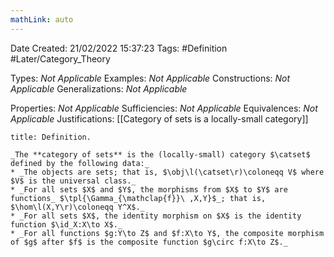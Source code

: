 ```yaml
---
mathLink: auto
---
```


<div class="topSpace"></div>

Date Created: 21/02/2022 15:37:23
Tags: #Definition #Later/Category_Theory

Types: _Not Applicable_
Examples: _Not Applicable_
Constructions: _Not Applicable_
Generalizations: _Not Applicable_

Properties: _Not Applicable_
Sufficiencies: _Not Applicable_
Equivalences: _Not Applicable_
Justifications: [[Category of sets is a locally-small category]]

``` ad-Definition
title: Definition.

_The **category of sets** is the (locally-small) category $\catset$ defined by the following data:_
* _The objects are sets; that is, $\obj\l(\catset\r)\coloneqq V$ where $V$ is the universal class._
* _For all sets $X$ and $Y$, the morphisms from $X$ to $Y$ are functions_ $\tpl{\Gamma_{\mathclap{f}}\ ,X,Y}$_; that is, $\hom\l(X,Y\r)\coloneqq Y^X$._
* _For all sets $X$, the identity morphism on $X$ is the identity function $\id_X:X\to X$._
* _For all functions $g:Y\to Z$ and $f:X\to Y$, the composite morphism of $g$ after $f$ is the composite function $g\circ f:X\to Z$._

```
